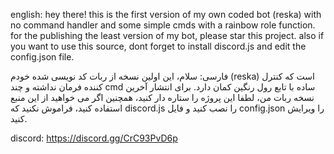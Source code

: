 english: 
hey there! 
this is the first version of my own coded bot (reska) with no command handler and some simple cmds with a rainbow role function.
for the publishing the least version of my bot, please star this project.
also if you want to use this source, dont forget to install discord.js and edit the config.json file.

فارسی: 
سلام، این اولین نسخه از ربات کد نویسی شده خودم (reska) است که کنترل کننده فرمان نداشته و چند cmd ساده با تابع رول رنگین کمان دارد. برای انتشار آخرین نسخه ربات من، لطفا این پروژه را ستاره دار کنید، همچنین اگر می خواهید از این منبع استفاده کنید، فراموش نکنید که discord.js را نصب کنید و فایل config.json را ویرایش کنید.

discord: https://discord.gg/CrC93PvD6p
